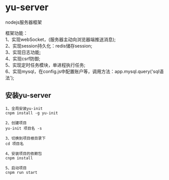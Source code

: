 # yu-server
nodejs服务器框架

框架功能：  
1、实现webSocket，(服务器主动向浏览器端推送消息);  
2、实现session持久化：redis储存session;  
3、实现日志功能;  
4、实现csrf防御;  
5、实现定时任务模块，单进程执行任务;  
6、实现mysql，在config.js中配置账户等，调用方法：app.mysql.query('sql语法');  

## 安装yu-server
```
1、全局安装yu-init
cnpm install -g yu-init

2、创建项目
yu-init 项目名 -s

3、切换到项目根目录下
cd 项目名

4、安装项目的依赖包
cnpm install

5、启动项目
cnpm run start

```
